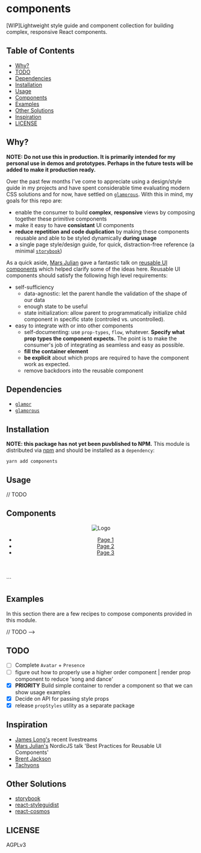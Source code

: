 # components

[WIP]Lightweight style guide and component collection for building complex, responsive React components.

## Table of Contents
- [Why?](#why)
- [TODO](#todo)
- [Dependencies](#dependencies)
- [Installation](#installation)
- [Usage](#usage)
- [Components](#components)
- [Examples](#examples)
- [Other Solutions](#other-solutions)
- [Inspiration](#inspiration)
- [LICENSE](#license)

## Why?

**NOTE: Do not use this in production.  It is primarily intended for my personal use in demos and prototypes.  Perhaps in the future tests will be added to make it production ready.**

Over the past few months I've come to appreciate using a design/style guide in my projects and have spent considerable time evaluating modern CSS solutions and for now, have settled on [`glamorous`](https://github.com/paypal/glamorous).  With this in mind, my goals for this repo are:

- enable the consumer to build **complex**, **responsive** views by composing together these primitive components
- make it easy to have **consistant** UI components
- **reduce repetition and code duplication** by making these components reusable and able to be styled dynamically **during usage**
- a single page style/design guide, for quick, distraction-free reference (a minimal [`storybook`](https://github.com/storybooks/storybook))

As a quick aside, [Mars Julian](https://twitter.com/marsjosephine) gave a fantastic talk on [reusable UI components](https://www.youtube.com/watch?v=rMFI1HtuFv4) which helped clarify some of the ideas here.  Reusable UI components should satisfy the following high level requirements:

- self-sufficiency
  - data-agnostic: let the parent handle the validation of the shape of our data
  - enough state to be useful
  - state initialization: allow parent to programmatically initialize child component in specific state (controled vs. uncontrolled).
- easy to integrate with or into other components
  - self-documenting: use `prop-types`, `flow`,  whatever. **Specify what prop types the component expects.** The point is to make the consumer's job of integrating as seamless and easy as possible.
  - **fill the container element**
  - **be explicit** about which props are required to have the component work as expected.
  - remove backdoors into the reusable component
## Dependencies

- [`glamor`](https://github.com/threepointone/glamor)
- [`glamorous`](https://github.com/paypal/glamorous)

## Installation

**NOTE: this package has not yet been puvblished to NPM.**
This module is distributed via [npm](https://npm.com) and should be installed as a `dependency`:

```
yarn add components
```

## Usage

// TODO

## Components
<!-- 
### Box

// TODO

### Button

// TODO

### Flex

// TODO

### Text

// TODO

### Modal

// TODO

### Sidebar

An opinionated component that depends on [`react-router`](https://reacttraining.com/react-router/) and is implemented using an example from their docs.  
// TODO

### Loading

// TODO

### Nav

// TODO

### Error Boundary

// TODO

### Header

Looking at the example below (note that currently this snippet is HTML used to guide the implementation in React), a `Header` component is the composition of primitives:

```html
<!-- https://teamtreehouse.com/community/what-is-the-difference-between-header-and-h1 -->
<header>
  <img src="images/logo.png" alt="Logo">
  <nav>
    <ul>
      <li><a href="page-1.html">Page 1</a></li>
      <li><a href="page-2.html">Page 2</a></li>
      <li><a href="page-3.html">Page 3</a></li>
    </ul>
  </nav>
</header>
```

## Examples

In this section there are a few recipes to compose components provided in this module.

// TODO -->

## TODO

- [ ] Complete `Avatar` + `Presence`
- [ ] figure out how to properly use a higher order component | render prop component to reduce 'song and dance'
- [x] **PRIORITY** Build simple container to render a component so that we can show usage examples
- [x] Decide on API for passing style props
- [x] release `propStyles` utility as a separate package

## Inspiration

- [James Long's](https://github.com/jlongster) recent livestreams
- [Mars Julian's](https://speakerd.s3.amazonaws.com/presentations/91fb936361b14e0391d5098cc2e2a7ab/2017.09.07_React_plus_X_.pdf) NordicJS talk 'Best Practices for Reusable UI Components'
- [Brent Jackson](https://twitter.com/jxnblk)
- [Tachyons](http://github.com/tachyons-css/tachyons/)

## Other Solutions

- [storybook](https://github.com/storybooks/storybook)
- [react-styleguidist](https://github.com/styleguidist/react-styleguidist)
- [react-cosmos](https://github.com/react-cosmos/react-cosmos)

## LICENSE

AGPLv3
